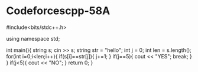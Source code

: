 # Codeforcescpp-58A
#include<bits/stdc++.h>
 
using namespace std;
 
int main(){
  string s;
  cin >> s;
  string str = "hello";
  int j = 0;
  int len = s.length();
  for(int i=0;i<len;i++){
    if(s[i]==str[j]){
      j+=1;
      }
    if(j==5){
      cout << "YES";
      break;
    }
  }
  if(j<5){
    cout << "NO";
  }
  return 0;
}
